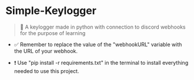 # Simple-Keylogger
> 📜 A keylogger made in python with connection to discord webhooks for the purpose of learning

- ✅ Remember to replace the value of the "webhookURL" variable with the URL of your webhook.

- ❗ Use "pip install -r requirements.txt" in the terminal to install everything needed to use this project.

